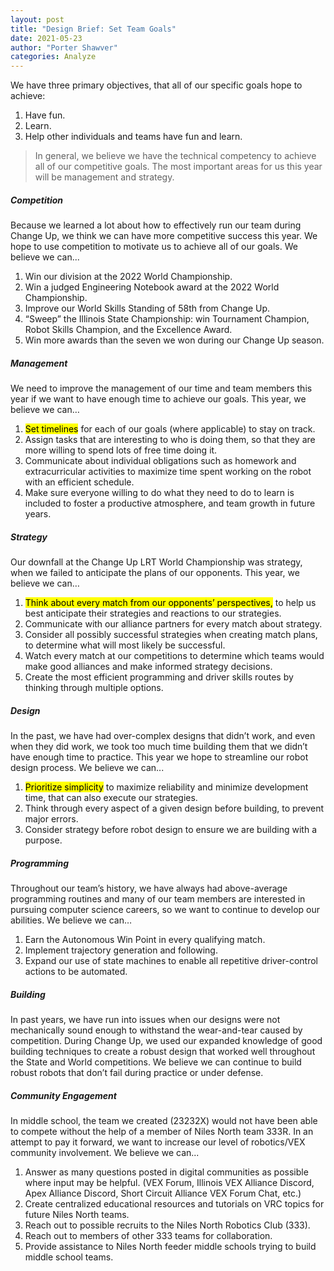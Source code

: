 ```yaml
---
layout: post
title: "Design Brief: Set Team Goals"
date: 2021-05-23
author: "Porter Shawver"
categories: Analyze
---
```

We have three primary objectives, that all of our specific goals hope to achieve:
1. Have fun.
2. Learn.
3. Help other individuals and teams have fun and learn.

> In general, we believe we have the technical competency to achieve all of our competitive goals. The most important areas for us this year will be management and strategy.

##### Competition
Because we learned a lot about how to effectively run our team during Change Up, we think we can have more competitive success this year. We hope to use competition to motivate us to achieve all of our goals. We believe we can...
1. Win our division at the 2022 World Championship.
2. Win a judged Engineering Notebook award at the 2022 World Championship.
3. Improve our World Skills Standing of 58th from Change Up.
4. “Sweep” the Illinois State Championship: win Tournament Champion, Robot Skills Champion, and the Excellence Award.
5. Win more awards than the seven we won during our Change Up season.

##### Management
We need to improve the management of our time and team members this year if we want to have enough time to achieve our goals. This year, we believe we can…
1. <mark>Set timelines</mark> for each of our goals (where applicable) to stay on track.
2. Assign tasks that are interesting to who is doing them, so that they are more willing to spend lots of free time doing it.
3. Communicate about individual obligations such as homework and extracurricular activities to maximize time spent working on the robot with an efficient schedule.
4. Make sure everyone willing to do what they need to do to learn is included to foster a productive atmosphere, and team growth in future years.

##### Strategy
Our downfall at the Change Up LRT World Championship was strategy, when we failed to anticipate the plans of our opponents. This year, we believe we can…
1. <mark>Think about every match from our opponents’ perspectives,</mark> to help us best anticipate their strategies and reactions to our strategies.
2. Communicate with our alliance partners for every match about strategy.
3. Consider all possibly successful strategies when creating match plans, to determine what will most likely be successful.
4. Watch every match at our competitions to determine which teams would make good alliances and make informed strategy decisions.
5. Create the most efficient programming and driver skills routes by thinking through multiple options.

##### Design
In the past, we have had over-complex designs that didn’t work, and even when they did work, we took too much time building them that we didn’t have enough time to practice. This year we hope to streamline our robot design process. We believe we can...
1. <mark>Prioritize simplicity</mark> to maximize reliability and minimize development time, that can also execute our strategies.
2. Think through every aspect of a given design before building, to prevent major errors.
3. Consider strategy before robot design to ensure we are building with a purpose.

##### Programming
Throughout our team’s history, we have always had above-average programming routines and many of our team members are interested in pursuing computer science careers, so we want to continue to develop our abilities. We believe we can…
1. Earn the Autonomous Win Point in every qualifying match.
2. Implement trajectory generation and following.
3. Expand our use of state machines to enable all repetitive driver-control actions to be automated.

##### Building
In past years, we have run into issues when our designs were not mechanically sound enough to withstand the wear-and-tear caused by competition. During Change Up, we used our expanded knowledge of good building techniques to create a robust design that worked well throughout the State and World competitions. We believe we can continue to build robust robots that don’t fail during practice or under defense.

##### Community Engagement
In middle school, the team we created (23232X) would not have been able to compete without the help of a member of Niles North team 333R. In an attempt to pay it forward, we want to increase our level of robotics/VEX community involvement. We believe we can...
1. Answer as many questions posted in digital communities as possible where input may be helpful. (VEX Forum, Illinois VEX Alliance Discord, Apex Alliance Discord, Short Circuit Alliance VEX Forum Chat, etc.)
2. Create centralized educational resources and tutorials on VRC topics for future Niles North teams.
3. Reach out to possible recruits to the Niles North Robotics Club (333).
4. Reach out to members of other 333 teams for collaboration.
5. Provide assistance to Niles North feeder middle schools trying to build middle school teams.